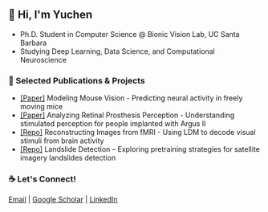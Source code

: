 ## 👋 Hi, I'm Yuchen  
- Ph.D. Student in Computer Science @ Bionic Vision Lab, UC Santa Barbara  
- Studying Deep Learning, Data Science, and Computational Neuroscience

### 🔬 Selected Publications & Projects  
- [[Paper]](https://proceedings.neurips.cc/paper_files/paper/2023/hash/31a19921acd38cdf7a8c86ec032cef2d-Abstract-Conference.html)  Modeling Mouse Vision - Predicting neural activity in freely moving mice 
- [[Paper]](https://iopscience.iop.org/article/10.1088/1741-2552/ad31c4/meta) Analyzing Retinal Prosthesis Perception - Understanding stimulated perception for people implanted with Argus II
- [[Repo]](https://github.com/subawocit/cs292f) Reconstructing Images from fMRI - Using LDM to decode visual stimuli from brain activity 
- [[Repo]](https://github.com/subawocit/cs291k) Landslide Detection – Exploring pretraining strategies for satellite imagery landslides detection

### ☕ Let's Connect!
[Email](yuchenhou@ucsb.edu) | [Google Scholar](https://scholar.google.com/citations?user=9JT3J6gAAAAJ&hl=en) | [LinkedIn](https://www.linkedin.com/in/yuchen-hou-b95083205/) 
  
<!--
**subawocit/subawocit** is a ✨ _special_ ✨ repository because its `README.md` (this file) appears on your GitHub profile.

Here are some ideas to get you started:

- 🔭 I’m currently working on ...
- 🌱 I’m currently learning ...
- 👯 I’m looking to collaborate on ...
- 🤔 I’m looking for help with ...
- 💬 Ask me about ...
- 📫 How to reach me: ...
- 😄 Pronouns: ...
- ⚡ Fun fact: ...
-->
